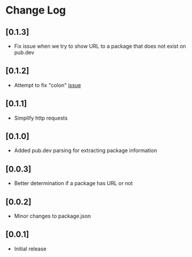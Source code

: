 # Change Log

## [0.1.3]

- Fix issue when we try to show URL to a package that does not exist on pub.dev

## [0.1.2]

- Attempt to fix "colon" [issue](https://github.com/g0rdan/publink/issues/5)

## [0.1.1]

- Simplify http requests

## [0.1.0]

- Added pub.dev parsing for extracting package information

## [0.0.3]

- Better determination if a package has URL or not

## [0.0.2]

- Minor changes to package.json

## [0.0.1]

- Initial release
